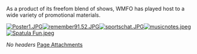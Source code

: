 As a product of its freefom blend of shows, WMFO has played host to a wide variety of promotional materials.

[![Poster1.JPG](https://wiki.wmfo.org/@api/deki/files/83/=Poster1.JPG?size=webview)](https://wiki.wmfo.org/@api/deki/files/83/=Poster1.JPG "Poster1.JPG")[![remember91.52.JPG](https://wiki.wmfo.org/@api/deki/files/85/=remember91.52.JPG?size=webview)](https://wiki.wmfo.org/@api/deki/files/85/=remember91.52.JPG "remember91.52.JPG")[![sportschat.JPG](https://wiki.wmfo.org/@api/deki/files/84/=sportschat.JPG?size=webview)](https://wiki.wmfo.org/@api/deki/files/84/=sportschat.JPG "sportschat.JPG")[![musicnotes.jpeg](https://wiki.wmfo.org/@api/deki/files/277/=musicnotes.jpeg?size=webview)](https://wiki.wmfo.org/@api/deki/files/277/=musicnotes.jpeg "musicnotes.jpeg")[![Spatula Fun.jpeg](https://wiki.wmfo.org/@api/deki/files/278/=Spatula_Fun.jpeg?size=webview)](https://wiki.wmfo.org/@api/deki/files/278/=Spatula_Fun.jpeg "Spatula Fun.jpeg")

*No headers*
[Page Attachments](https://wiki-files.wmfo.org/About_WMFO/Station_History/Promotional_Materials)
